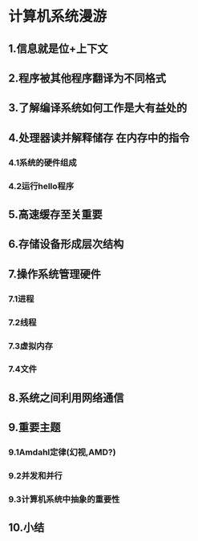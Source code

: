 # 计算机系统漫游

## 1.信息就是位+上下文

## 2.程序被其他程序翻译为不同格式

## 3.了解编译系统如何工作是大有益处的

## 4.处理器读并解释储存 在内存中的指令

### 4.1系统的硬件组成

### 4.2运行hello程序

## 5.高速缓存至关重要

## 6.存储设备形成层次结构

## 7.操作系统管理硬件

### 7.1进程

### 7.2线程

### 7.3虚拟内存

### 7.4文件

## 8.系统之间利用网络通信

## 9.重要主题

### 9.1Amdahl定律(幻视,AMD?)

### 9.2并发和并行

### 9.3计算机系统中抽象的重要性

## 10.小结


